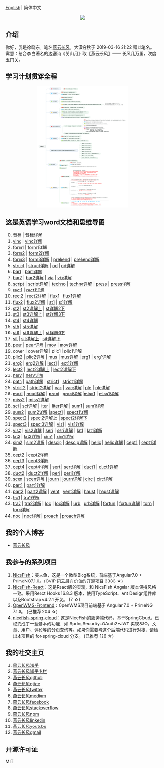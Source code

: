 [English](README.en.md) | 简体中文   

<p align="center">
    <img width="300" src="https://cdn.jsdelivr.net/gh/yanyunchangfeng/cdn@1.0/assets/img/blog/yycf/yanyunchangfeng.png">
</p>

##  介绍
你好，我是徐晓东，笔名[燕云长风](https://yanyunchangfeng.com)。大漠穷秋于 2019-03-16 21:22 赠此笔名。   
寓意：结合李白著名的边塞诗《关山月》取【燕云长风】—— 长风几万里，吹度玉门关。


##  学习计划贯穿全程
<p align="center">
    <img width="300" src="src/assets/img/learn-plain.png">
</p>

##  这是英语学习word文档和思维导图  
0.  [音标](src/assets/img/lesson0.png)  |  [音标详解](src/assets/img/lesson0-detail.png)  
1.  [vinc](src/assets/img/lesson1-vinc.png)  |  [vinc详解](src/assets/img/lesson1-detail-vinc.png)  
2.  [form1](src/assets/img/lesson2-form.png)  |  [form1详解](src/assets/img/lesson2-detail-form.png)    
3.  [form2](src/assets/img/lesson3-form.png)  |  [form2详解](src/assets/img/lesson3-detail-form.png)    
4.  [form3](src/assets/img/lesson4-form.png)  |  [form3详解](src/assets/img/lesson4-detail-form.png) | [prehend](src/assets/img/lesson4-prehend.png)  |  [prehend详解](src/assets/img/lesson4-detail-prehend.png)
5.  [struct](src/assets/img/lesson5-struct.png)  |  [struct详解](src/assets/img/lesson5-detail-struct.png)  | [od](src/assets/img/lesson5-od.png)  |  [od详解](src/assets/img/lesson5-detail-od.png)
6.  [bar1](src/assets/img/lesson6-bar.png)   |  [bar1详解](src/assets/img/lesson6-detail-bar.png) 
7.  [bar2](src/assets/img/lesson7-bar.png)   |  [bar2详解](src/assets/img/lesson7-detail-bar.png)  |  [via](src/assets/img/lesson7-via.png)   |  [via详解](src/assets/img/lesson7-detail-via.png)  
8.  [script](src/assets/img/lesson8-script.png)   |  [script详解](src/assets/img/lesson8-detail-script.png) |  [techno](src/assets/img/lesson8-techno.png)   |  [techno详解](src/assets/img/lesson8-detail-techno.png) |  [press](src/assets/img/lesson8-press.png)   |  [press详解](src/assets/img/lesson8-detail-press.png) 
9.  [rect1](src/assets/img/lesson9-rect.png)   |  [rect1详解](src/assets/img/lesson9-detail-rect.png) 
10. [rect2](src/assets/img/lesson10-rect.png)   |  [rect2详解](src/assets/img/lesson10-detail-rect.png)  |  [flux1](src/assets/img/lesson10-flux.png)   |  [flux1详解](src/assets/img/lesson10-detail-flux.png) 
11. [flux2](src/assets/img/lesson11-flux.png)   |  [flux2详解](src/assets/img/lesson11-detail-flux.png)  |  [st1](src/assets/img/lesson11-st.png)   |  [st1详解](src/assets/img/lesson11-detail-st.png) 
12. [st2](src/assets/img/lesson12-st.png)   |  [st2详解上](src/assets/img/lesson12-detail-st-prev.png) |  [st详解2下](src/assets/img/lesson12-detail-st-next.png) 
13. [st3](src/assets/img/lesson13-st.png)   |  [st3详解上](src/assets/img/lesson13-detail-st-prev.png) |  [st详解3下](src/assets/img/lesson13-detail-st-next.png) 
14. [st4](src/assets/img/lesson14-st.png)   |  [st4详解](src/assets/img/lesson14-detail-st.png) 
15. [st5](src/assets/img/lesson15-st.png)   |  [st5详解](src/assets/img/lesson15-detail-st.png) 
16. [st6](src/assets/img/lesson16-st.png)   |  [st6详解上](src/assets/img/lesson16-detail-st-prev.png) |  [st详解6下](src/assets/img/lesson16-detail-st-next.png) 
17. [sit](src/assets/img/lesson17-sit.png)  |  [sit详解上](src/assets/img/lesson17-detail-sit-prev.png) |  [sit详解下](src/assets/img/lesson17-detail-sit-next.png) 
18. [pear](src/assets/img/lesson18-pear.png)  |  [pear详解](src/assets/img/lesson18-detail-pear.png) |  [mov](src/assets/img/lesson18-mov.png)  |  [mov详解](src/assets/img/lesson18-detail-mov.png) 
19. [cover](src/assets/img/lesson19-cover.png)  |  [cover详解](src/assets/img/lesson19-detail-cover.png) |  [plic1](src/assets/img/lesson19-plic.png)  |  [plic1详解](src/assets/img/lesson19-detail-plic.png) 
20. [plic2](src/assets/img/lesson20-plic.png)  |  [plic2详解](src/assets/img/lesson20-detail-plic.png) |  [mus](src/assets/img/lesson20-mus.png)  |  [mus详解](src/assets/img/lesson20-detail-mus.png) |  [erg1](src/assets/img/lesson20-erg.png)  |  [erg1详解](src/assets/img/lesson20-detail-erg.png) 
21. [erg2](src/assets/img/lesson21-erg.png)  |  [erg2详解](src/assets/img/lesson21-detail-erg.png) |  [lect1](src/assets/img/lesson21-lect.png)  |  [lect1详解](src/assets/img/lesson21-detail-lect.png) 
22. [lect2](src/assets/img/lesson22-lect.png)  |  [lect2详解上](src/assets/img/lesson22-detail-lect-prev.png) |  [lect2详解下](src/assets/img/lesson22-detail-lect-next.png) 
23. [nerv](src/assets/img/lesson23-nerv.png)  |  [nerv详解](src/assets/img/lesson23-detail-nerv.png) 
24. [path](src/assets/img/lesson24-path.png)  |  [path详解](src/assets/img/lesson24-detail-path.png)   |   [strict1](src/assets/img/lesson24-strict.png)  |  [strict1详解](src/assets/img/lesson24-detail-strict.png)  
25. [strict2](src/assets/img/lesson25-strict.png)  |  [strict2详解](src/assets/img/lesson25-detail-strict.png)  |  [vac](src/assets/img/lesson25-vac.png)  |  [vac详解](src/assets/img/lesson25-detail-vac.png) |  [ple](src/assets/img/lesson25-ple.png)  |  [ple详解](src/assets/img/lesson25-detail-ple.png) 
26. [medi](src/assets/img/lesson26-medi.png)  |  [medi详解](src/assets/img/lesson26-detail-medi.png) |  [preci](src/assets/img/lesson26-preci.png)  |  [preci详解](src/assets/img/lesson26-detail-preci.png) |[miss1](src/assets/img/lesson26-miss.png)  |  [miss1详解](src/assets/img/lesson26-detail-miss.png) 
27. [miss2](src/assets/img/lesson27-miss.png)  |  [miss2详解](src/assets/img/lesson27-detail-miss.png) 
28. [sci](src/assets/img/lesson28-sci.png)  |  [sci详解](src/assets/img/lesson28-detail-sci.png) |  [liter](src/assets/img/lesson28-liter.png)  |  [liter详解](src/assets/img/lesson28-detail-liter.png) |  [sum1](src/assets/img/lesson28-sum.png)  |  [sum1详解](src/assets/img/lesson28-detail-sum.png)  
29. [sum2](src/assets/img/lesson29-sum.png)  |  [sum2详解](src/assets/img/lesson29-detail-sum.png) |[spect1](src/assets/img/lesson29-spect.png)  |  [spect1详解](src/assets/img/lesson29-detail-spect.png)  
30. [spect2](src/assets/img/lesson30-spect.png)  |  [spect2详解上](src/assets/img/lesson30-detail-spect-prev.png) |  [spect2详解下](src/assets/img/lesson30-detail-spect-next.png) 
31. [spect3](src/assets/img/lesson31-spect.png) | [spect3详解](src/assets/img/lesson31-detail-spect.png) | [vis1](src/assets/img/lesson31-vis.png) | [vis1详解](src/assets/img/lesson31-detail-vis.png) 
32.  [vis2](src/assets/img/lesson32-vis.png) | [vis2详解](src/assets/img/lesson32-detail-vis.png) | [seri](src/assets/img/lesson32-seri.png) | [seri详解](src/assets/img/lesson32-detail-seri.png) | [lat1](src/assets/img/lesson32-lat.png) | [lat1详解](src/assets/img/lesson32-detail-lat.png) 
33. [lat2](src/assets/img/lesson33-lat.png) | [lat2详解](src/assets/img/lesson33-detail-lat.png) | [sim1](src/assets/img/lesson33-sim.png) | [sim1详解](src/assets/img/lesson33-detail-sim.png)
34. [sim2](src/assets/img/lesson34-sim.png) | [sim2详解](src/assets/img/lesson34-detail-sim.png)  |  [descip](src/assets/img/lesson34-descip.png) | [descip详解](src/assets/img/lesson34-detail-descip.png) | [helic](src/assets/img/lesson34-helic.png) | [helic详解](src/assets/img/lesson34-detail-helic.png)  |  [cept1](src/assets/img/lesson34-cept.png) | [cept1详解](src/assets/img/lesson34-detail-cept.png)  
35. [cept2](src/assets/img/lesson35-cept.png) | [cept2详解](src/assets/img/lesson35-detail-cept.png)  
36. [cept3](src/assets/img/lesson36-cept.png) | [cept3详解](src/assets/img/lesson36-detail-cept.png)  
37. [cept4](src/assets/img/lesson37-cept.png) | [cept4详解](src/assets/img/lesson37-detail-cept.png)  |   [sert](src/assets/img/lesson37-sert.png) | [sert详解](src/assets/img/lesson37-detail-sert.png)  |   [duct1](src/assets/img/lesson37-duct.png) | [duct1详解](src/assets/img/lesson37-detail-duct.png)  
38. [duct2](src/assets/img/lesson38-duct.png) | [duct2详解](src/assets/img/lesson38-detail-duct.png)  |   [peri](src/assets/img/lesson38-peri.png) | [peri详解](src/assets/img/lesson38-detail-peri.png) 
39. [scen](src/assets/img/lesson39-scen.png) | [scen详解](src/assets/img/lesson39-detail-scen.png)  |   [journ](src/assets/img/lesson39-journ.png) | [journ详解](src/assets/img/lesson39-detail-journ.png) |   [circ](src/assets/img/lesson39-circ.png) | [circ详解](src/assets/img/lesson39-detail-circ.png)  
40.  [part1](src/assets/img/lesson40-part.png) | [part1详解](src/assets/img/lesson40-detail-part.png)  
41.  [part2](src/assets/img/lesson41-part.png) | [part2详解](src/assets/img/lesson41-detail-part.png)   |   [vent](src/assets/img/lesson41-vent.png) | [vent详解](src/assets/img/lesson41-detail-vent.png)   |   [haust](src/assets/img/lesson41-haust.png) | [haust详解](src/assets/img/lesson41-detail-haust.png)  
42.  [tra1](src/assets/img/lesson42-part.png) | [tra1详解](src/assets/img/lesson42-detail-tra.png) 
43.  [tra2](src/assets/img/lesson43-part.png) | [tra2详解](src/assets/img/lesson43-detail-tra.png)  |   [loc](src/assets/img/lesson43-loc.png) | [loc详解](src/assets/img/lesson43-detail-loc.png)   |   [urb](src/assets/img/lesson43-urb.png) | [urb详解](src/assets/img/lesson43-detail-urb.png)   |   [fortun](src/assets/img/lesson43-fortun.png) | [fortun详解](src/assets/img/lesson43-detail-fortun.png)   |   [torn](src/assets/img/lesson43-torn.png) |  [torn详解](src/assets/img/lesson43-detail-torn.png)  
44. [noc](src/assets/img/lesson44-noc.png) | [noc详解](src/assets/img/lesson44-detail-noc.png)  |   [proach](src/assets/img/lesson44-proach.png) | [proach详解](src/assets/img/lesson44-detail-proach.png)  
## 我的个人博客  

* [燕云长风](https://yanyunchangfeng.com) 

## 我参与的系列项目

1. [NiceFish]( https://gitee.com/mumu-osc/NiceFish)：美人鱼，这是一个微型Blog系统，前端基于Angular7.0 + PrimeNG7.1.0。（GVIP 码云最有价值的开源项目 3333 ☆)
2. [NiceFish-React]( https://gitee.com/mumu-osc/NiceFish-React)：这是React版的实现，和 NiceFish Angular 版本保持风格一致。采用React Hooks 16.8.3 版本，使用TypeScript、Ant Design组件库以及Bootstrap v4.2.1 开发。  (7 ☆)
3. [OpenWMS-Frontend](https://gitee.com/mumu-osc/OpenWMS-Frontend)：OpenWMS项目前端基于 Angular 7.0 + PrimeNG 7.1.0。  (已推荐 204 ☆)
4. [nicefish-spring-cloud](https://gitee.com/mumu-osc/nicefish-spring-cloud)：这是NiceFish的服务端代码，基于SpringCloud。已经完成了一些基本的功能，如 SpringSecurity+OAuth2+JWT 实现SSO，文章、用户、评论等的分页查询等。如果你需要与这个后端代码进行对接，请检出本项目的 for-spring-cloud 分支。 (已推荐 126 ☆)
 

## 我的社交主页

1.  [燕云长风知乎](https://zhihu.com/people/hbxyxuxiaodong)  
2.  [燕云长风知乎专栏](https://zhuanlan.zhihu.com/yanyunchangfeng) 
3.  [燕云长风github](https://github.com/yanyunchangfeng)  
4.  [燕云长风gitee](https://gitee.com/yanyunchangfeng)  
5.  [燕云长风twitter](https://twitter.com/yanyunchangfeng)  
6.  [燕云长风medium](https://medium.com/@yanyunchangfeng)  
7.  [燕云长风facebook](https://facebook.com/yanyunchangfeng)  
8.  [燕云长风stackoverflow](http://stackoverflow.com/users/11366314)  
9.  [燕云长风npm](https://npmjs.com/~yanyunchangfeng)  
10. [燕云长风linkedin](https://www.linkedin.com/in/yanyunchangfeng)  
11. [燕云长风youtube](https://www.youtube.com/channel/UCaz2-l8Bd8tTBf1q-2ww7VA)  
12. [燕云长风gmail](mailto:yanyunchangfeng@gamil.com)  
 
## 开源许可证

MIT